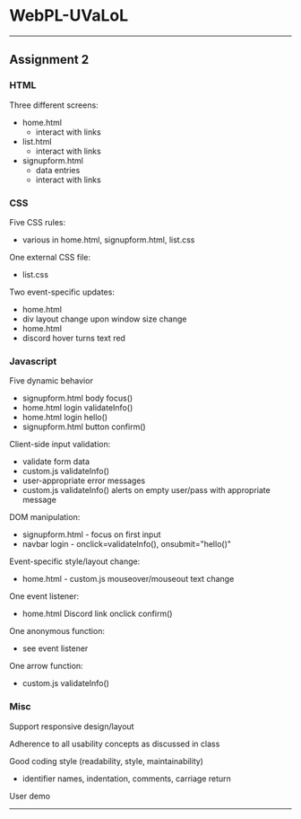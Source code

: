 # WebPL-UVaLoL
- - - -
## Assignment 2

### HTML
Three different screens:
* home.html
  * interact with links
* list.html
  * interact with links
* signupform.html
  * data entries
  * interact with links

### CSS
Five CSS rules:
* various in home.html, signupform.html, list.css

One external CSS file:
* list.css

Two event-specific updates:
* home.html
 * div layout change upon window size change
* home.html
 * discord hover turns text red

### Javascript
Five dynamic behavior
* signupform.html body focus()
* home.html login validateInfo()
* home.html login hello()
* signupform.html button confirm()

Client-side input validation:
* validate form data
 * custom.js validateInfo()
* user-appropriate error messages
 * custom.js validateInfo() alerts on empty user/pass with appropriate message

DOM manipulation:
* signupform.html - focus on first input <body onload=function()>
* navbar login - onclick=validateInfo(), onsubmit="hello()"

Event-specific style/layout change:
* home.html - custom.js mouseover/mouseout text change

One event listener:
* home.html Discord link onclick confirm()

One anonymous function:
* see event listener

One arrow function:
* custom.js validateInfo()

### Misc
Support responsive design/layout

Adherence to all usability concepts as discussed in class

Good coding style (readability, style, maintainability)
* identifier names, indentation, comments, carriage return

User demo
- - - -
